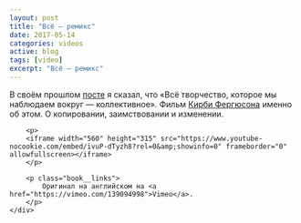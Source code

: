 ```yaml
---
layout: post
title: "Всё — ремикс"
date: 2017-05-14
categories: videos
active: blog
tags: [video]
excerpt: "Всё — ремикс"
---
```


<div class="row">
	<div class="col-md-7">
		<p>В своём прошлом <a href="/all/austin-kleon-show-your-work/">посте</a> я сказал, что «Всё творчество, которое мы наблюдаем вокруг — коллективное». Фильм <a href="http://kirbyferguson.com/">Кирби Фергюсона</a> именно об этом. О копировании, заимствовании и изменении.</p>

		<p>
		<iframe width="560" height="315" src="https://www.youtube-nocookie.com/embed/ivuP-dTyzh8?rel=0&amp;showinfo=0" frameborder="0" allowfullscreen></iframe>
		</p>

		<p class="book__links">
			Оригинал на английском на <a href="https://vimeo.com/139094998">Vimeo</a>.
		</p>
	</div>
</div>